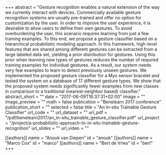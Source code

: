 +++
abstract = "Gesture recognition enables a natural extension of the way we currently interact with devices. Commercially available gesture recognition systems are usually pre-trained and offer no option for customization by the user. In order to improve the user experience, it is desirable to allow users to define their own gestures. To avoid overburdening the user, this scenario requires learning from just a few training examples. To this end, we propose a gesture classifier based on a hierarchical probabilistic modeling approach. In this framework, high-level features that are shared among different gestures can be extracted from a large labeled data set, yielding a prior distribution for gestures. Using this prior when learning new types of gestures reduces the number of required training examples for individual gestures. As a result, our system needs very few examples to learn to detect previously unseen gestures. We implemented the proposed gesture classifier for a Myo sensor bracelet and tested the system on a database of 17 different gesture types. We show that the proposed system needs significantly fewer examples from new classes in comparison to a traditional (nearest-neighbor based) classifier."
abstract_short = ""
date = "2017-06-09T16:37:31+02:00"
image = ""
image_preview = ""
math = false
publication = "Benelearn 2017 conference"
publication_short = ""
selected = false
title = "An In-situ Trainable Gesture Classifier"
url_code = ""
url_dataset = ""
url_pdf = "/pdf/benelearn2017/an_in-situ_trainable_gesture_classifier.pdf"
url_project = "/project/a-probabilistic-approach-to-in-situ-trainable-gesture-recognition"
url_slides = ""
url_video = ""

[[authors]]
    name = "Anouk van Diepen"
    id = "anouk"
[[authors]]
    name = "Marco Cox"
    id = "marco"
[[authors]]
    name = "Bert de Vries"
    id = "bert"
+++
